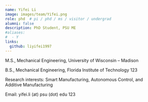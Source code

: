 ```yaml
---
name: Yifei Li
image: images/team/Yifei.png
role: phd  # pi / phd / ms / visitor / undergrad
alumni: false  
description: PhD Student, PSU ME
#aliases:
#  - Y
links:
  github: liyifei1997
---
```


M.S., Mechanical Engineering, University of Wisconsin – Madison

B.S., Mechanical Engineering, Florida Institute of Technology 123

Research interests: Smart Manufacturing, Autonomous Control, and Additive Manufacturing

Email: yifei.li (at) psu (dot) edu 123